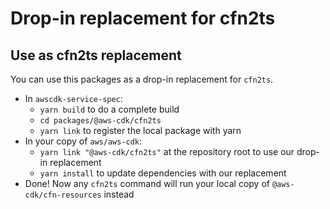 # Drop-in replacement for cfn2ts

## Use as cfn2ts replacement

You can use this packages as a drop-in replacement for `cfn2ts`.

- In `awscdk-service-spec`:
  - `yarn build` to do a complete build
  - `cd packages/@aws-cdk/cfn2ts`
  - `yarn link` to register the local package with yarn
- In your copy of `aws/aws-cdk`:
  - `yarn link "@aws-cdk/cfn2ts"` at the repository root to use our drop-in replacement
  - `yarn install` to update dependencies with our replacement
- Done! Now any `cfn2ts` command will run your local copy of `@aws-cdk/cfn-resources` instead
